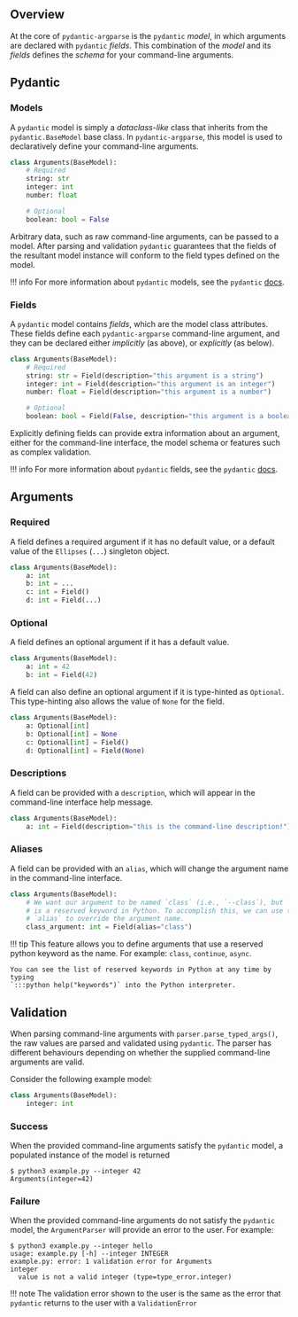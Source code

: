 ## Overview
At the core of `pydantic-argparse` is the `pydantic` *model*, in which
arguments are declared with `pydantic` *fields*. This combination of the
*model* and its *fields* defines the *schema* for your command-line arguments.

## Pydantic
### Models
A `pydantic` model is simply a *dataclass-like* class that inherits from the
`pydantic.BaseModel` base class. In `pydantic-argparse`, this model is used to
declaratively define your command-line arguments.

```python
class Arguments(BaseModel):
    # Required
    string: str
    integer: int
    number: float

    # Optional
    boolean: bool = False
```

Arbitrary data, such as raw command-line arguments, can be passed to a model.
After parsing and validation `pydantic` guarantees that the fields of the
resultant model instance will conform to the field types defined on the model.

!!! info
    For more information about `pydantic` models, see the `pydantic` [docs][1].

### Fields
A `pydantic` model contains *fields*, which are the model class attributes.
These fields define each `pydantic-argparse` command-line argument, and they
can be declared either *implicitly* (as above), or *explicitly* (as below).

```python
class Arguments(BaseModel):
    # Required
    string: str = Field(description="this argument is a string")
    integer: int = Field(description="this argument is an integer")
    number: float = Field(description="this argument is a number")

    # Optional
    boolean: bool = Field(False, description="this argument is a boolean")
```

Explicitly defining fields can provide extra information about an argument,
either for the command-line interface, the model schema or features such as
complex validation.

!!! info
    For more information about `pydantic` fields, see the `pydantic` [docs][2].

## Arguments
### Required
A field defines a required argument if it has no default value, or a default
value of the `Ellipses` (`...`) singleton object.

```python
class Arguments(BaseModel):
    a: int
    b: int = ...
    c: int = Field()
    d: int = Field(...)
```

### Optional
A field defines an optional argument if it has a default value.

```python
class Arguments(BaseModel):
    a: int = 42
    b: int = Field(42)
```

A field can also define an optional argument if it is type-hinted as
`Optional`. This type-hinting also allows the value of `None` for the field.

```python
class Arguments(BaseModel):
    a: Optional[int]
    b: Optional[int] = None
    c: Optional[int] = Field()
    d: Optional[int] = Field(None)
```

### Descriptions
A field can be provided with a `description`, which will appear in the
command-line interface help message.

```python
class Arguments(BaseModel):
    a: int = Field(description="this is the command-line description!")
```

### Aliases
A field can be provided with an `alias`, which will change the argument name in
the command-line interface.

```python
class Arguments(BaseModel):
    # We want our argument to be named `class` (i.e., `--class`), but `class`
    # is a reserved keyword in Python. To accomplish this, we can use the Field
    # `alias` to override the argument name.
    class_argument: int = Field(alias="class")
```

!!! tip
    This feature allows you to define arguments that use a reserved python
    keyword as the name. For example: `class`, `continue`, `async`.

    You can see the list of reserved keywords in Python at any time by typing
    `:::python help("keywords")` into the Python interpreter.

## Validation
When parsing command-line arguments with `parser.parse_typed_args()`, the raw
values are parsed and validated using `pydantic`. The parser has different
behaviours depending on whether the supplied command-line arguments are valid.

Consider the following example model:

```python
class Arguments(BaseModel):
    integer: int
```

### Success
When the provided command-line arguments satisfy the `pydantic` model, a
populated instance of the model is returned

```console
$ python3 example.py --integer 42
Arguments(integer=42)
```

### Failure
When the provided command-line arguments do not satisfy the `pydantic` model,
the `ArgumentParser` will provide an error to the user. For example:

```console
$ python3 example.py --integer hello
usage: example.py [-h] --integer INTEGER
example.py: error: 1 validation error for Arguments
integer
  value is not a valid integer (type=type_error.integer)
```

!!! note
    The validation error shown to the user is the same as the error that
    `pydantic` returns to the user with a `ValidationError`

<!--- Reference -->
[1]: https://pydantic-docs.helpmanual.io/usage/models/
[2]: https://pydantic-docs.helpmanual.io/usage/schema/#field-customization
